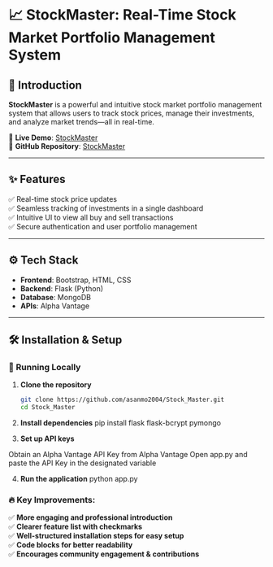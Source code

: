 # 📈 StockMaster: Real-Time Stock Market Portfolio Management System

## 📌 Introduction

**StockMaster** is a powerful and intuitive stock market portfolio management system that allows users to track stock prices, manage their investments, and analyze market trends—all in real-time.  

🔗 **Live Demo**: [StockMaster](https://stock-master-2.onrender.com/)  
📂 **GitHub Repository**: [StockMaster](https://github.com/asanmo2004/Stock_Master)  

---

## ✨ Features

✅ Real-time stock price updates  
✅ Seamless tracking of investments in a single dashboard  
✅ Intuitive UI to view all buy and sell transactions  
✅ Secure authentication and user portfolio management  

---

## ⚙️ Tech Stack

- **Frontend**: Bootstrap, HTML, CSS  
- **Backend**: Flask (Python)  
- **Database**: MongoDB  
- **APIs**: Alpha Vantage  

---

## 🛠️ Installation & Setup  

### 🔹 Running Locally

1. **Clone the repository**  
   ```bash
   git clone https://github.com/asanmo2004/Stock_Master.git
   cd Stock_Master

2. **Install dependencies**
   pip install flask flask-bcrypt pymongo

3. **Set up API keys**

Obtain an Alpha Vantage API Key from Alpha Vantage
Open app.py and paste the API Key in the designated variable

4. **Run the application** 
     python app.py

### 🔥 Key Improvements:

✅ **More engaging and professional introduction**  
✅ **Clearer feature list with checkmarks**  
✅ **Well-structured installation steps for easy setup**  
✅ **Code blocks for better readability**  
✅ **Encourages community engagement & contributions**  
